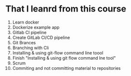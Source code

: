 # That I leanrd from this course

1. Learn docker
2. Dockerize example app
3. Gitlab CI pipeline
4. Create GitLab CI/CD pipeline
5. Git Brances
6. Branching with Cli
7. Installing & using git-flow command line toool
8. Finish "Installing & using git flow command lne tool" 
9. Scrum
10. Commiting and not committing material to repositories

